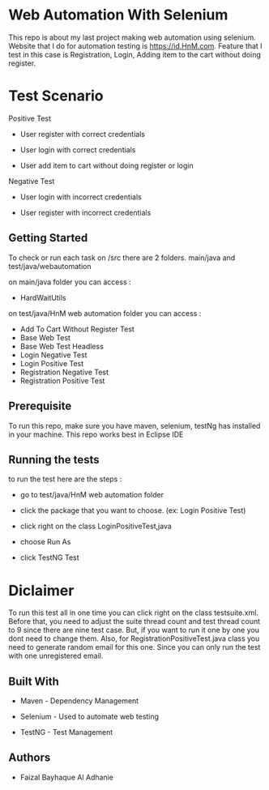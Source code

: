 # Web Automation With Selenium


This repo is about my last project making web automation using selenium. Website that I do for automation testing is https://id.HnM.com. Feature that I test in this case is Registration, Login, Adding item to the cart without doing register. 

# Test Scenario

Positive Test

* User register with correct credentials

* User login with correct credentials

* User add item to cart without doing register or login

Negative Test

* User login with incorrect credentials

* User register with incorrect credentials

## Getting Started

To check or run each task on /src there are 2 folders. main/java and test/java/webautomation

on main/java folder you can access :

* HardWaitUtils

on test/java/HnM web automation folder you can access :

* Add To Cart Without Register Test
* Base Web Test
* Base Web Test Headless
* Login Negative Test
* Login Positive Test
* Registration Negative Test
* Registration Positive Test

## Prerequisite

To run this repo, make sure you have maven, selenium, testNg has installed in your machine. This repo works best in Eclipse IDE

## Running the tests
to run the test here are the steps :

* go to test/java/HnM web automation folder

* click the package that you want to choose. (ex: Login Positive Test)

* click right on the class LoginPositiveTest,java

* choose Run As

* click TestNG Test

# Diclaimer

To run this test all in one time you can click right on the class testsuite.xml. Before that, you need to adjust the suite thread count and test thread count to 9 since there are nine test case. But, if you want to run it one by one you dont need to change them. Also, for RegistrationPositiveTest.java class you need to generate random email for this one. Since you can only run the test with one unregistered email.

## Built With
* Maven - Dependency Management

* Selenium - Used to automate web testing

* TestNG - Test Management

## Authors

* Faizal Bayhaque Al Adhanie


